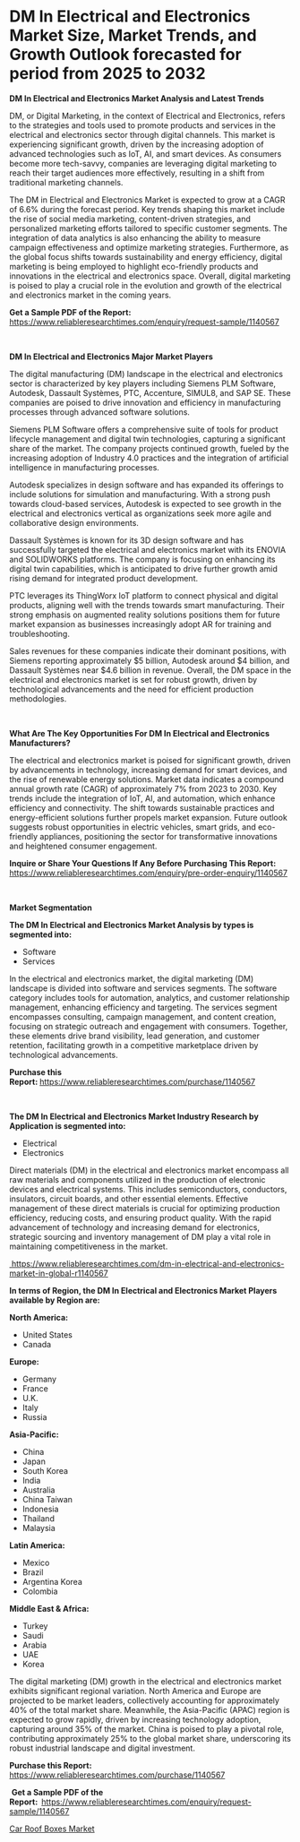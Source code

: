 <p><h1>DM In Electrical and Electronics Market Size, Market Trends, and Growth Outlook forecasted for period from 2025 to 2032</h1></p><p><strong>DM In Electrical and Electronics Market Analysis and Latest Trends</strong></p>
<p><p>DM, or Digital Marketing, in the context of Electrical and Electronics, refers to the strategies and tools used to promote products and services in the electrical and electronics sector through digital channels. This market is experiencing significant growth, driven by the increasing adoption of advanced technologies such as IoT, AI, and smart devices. As consumers become more tech-savvy, companies are leveraging digital marketing to reach their target audiences more effectively, resulting in a shift from traditional marketing channels.</p><p>The DM in Electrical and Electronics Market is expected to grow at a CAGR of 6.6% during the forecast period. Key trends shaping this market include the rise of social media marketing, content-driven strategies, and personalized marketing efforts tailored to specific customer segments. The integration of data analytics is also enhancing the ability to measure campaign effectiveness and optimize marketing strategies. Furthermore, as the global focus shifts towards sustainability and energy efficiency, digital marketing is being employed to highlight eco-friendly products and innovations in the electrical and electronics space. Overall, digital marketing is poised to play a crucial role in the evolution and growth of the electrical and electronics market in the coming years.</p></p>
<p><strong>Get a Sample PDF of the Report:&nbsp;</strong> <a href="https://www.reliableresearchtimes.com/enquiry/request-sample/1140567?utm_campaign=2984&utm_medium=2&utm_source=Github&utm_content=ia&utm_term=25032025&utm_id=dm-in-electrical-and-electronics">https://www.reliableresearchtimes.com/enquiry/request-sample/1140567</a></p>
<p>&nbsp;</p>
<p><strong>DM In Electrical and Electronics Major Market Players</strong></p>
<p><p>The digital manufacturing (DM) landscape in the electrical and electronics sector is characterized by key players including Siemens PLM Software, Autodesk, Dassault Systèmes, PTC, Accenture, SIMUL8, and SAP SE. These companies are poised to drive innovation and efficiency in manufacturing processes through advanced software solutions.</p><p>Siemens PLM Software offers a comprehensive suite of tools for product lifecycle management and digital twin technologies, capturing a significant share of the market. The company projects continued growth, fueled by the increasing adoption of Industry 4.0 practices and the integration of artificial intelligence in manufacturing processes.</p><p>Autodesk specializes in design software and has expanded its offerings to include solutions for simulation and manufacturing. With a strong push towards cloud-based services, Autodesk is expected to see growth in the electrical and electronics vertical as organizations seek more agile and collaborative design environments.</p><p>Dassault Systèmes is known for its 3D design software and has successfully targeted the electrical and electronics market with its ENOVIA and SOLIDWORKS platforms. The company is focusing on enhancing its digital twin capabilities, which is anticipated to drive further growth amid rising demand for integrated product development.</p><p>PTC leverages its ThingWorx IoT platform to connect physical and digital products, aligning well with the trends towards smart manufacturing. Their strong emphasis on augmented reality solutions positions them for future market expansion as businesses increasingly adopt AR for training and troubleshooting.</p><p>Sales revenues for these companies indicate their dominant positions, with Siemens reporting approximately $5 billion, Autodesk around $4 billion, and Dassault Systèmes near $4.6 billion in revenue. Overall, the DM space in the electrical and electronics market is set for robust growth, driven by technological advancements and the need for efficient production methodologies.</p></p>
<p>&nbsp;</p>
<p><strong>What Are The Key Opportunities For DM In Electrical and Electronics Manufacturers?</strong></p>
<p><p>The electrical and electronics market is poised for significant growth, driven by advancements in technology, increasing demand for smart devices, and the rise of renewable energy solutions. Market data indicates a compound annual growth rate (CAGR) of approximately 7% from 2023 to 2030. Key trends include the integration of IoT, AI, and automation, which enhance efficiency and connectivity. The shift towards sustainable practices and energy-efficient solutions further propels market expansion. Future outlook suggests robust opportunities in electric vehicles, smart grids, and eco-friendly appliances, positioning the sector for transformative innovations and heightened consumer engagement.</p></p>
<p><strong>Inquire or Share Your Questions If Any Before Purchasing This Report:</strong> <a href="https://www.reliableresearchtimes.com/enquiry/pre-order-enquiry/1140567?utm_campaign=2984&utm_medium=2&utm_source=Github&utm_content=ia&utm_term=25032025&utm_id=dm-in-electrical-and-electronics">https://www.reliableresearchtimes.com/enquiry/pre-order-enquiry/1140567</a></p>
<p>&nbsp;</p>
<p><strong>Market Segmentation</strong></p>
<p><strong>The DM In Electrical and Electronics Market Analysis by types is segmented into:</strong></p>
<p><ul><li>Software</li><li>Services</li></ul></p>
<p><p>In the electrical and electronics market, the digital marketing (DM) landscape is divided into software and services segments. The software category includes tools for automation, analytics, and customer relationship management, enhancing efficiency and targeting. The services segment encompasses consulting, campaign management, and content creation, focusing on strategic outreach and engagement with consumers. Together, these elements drive brand visibility, lead generation, and customer retention, facilitating growth in a competitive marketplace driven by technological advancements.</p></p>
<p><strong>Purchase this Report:&nbsp;</strong><a href="https://www.reliableresearchtimes.com/purchase/1140567?utm_campaign=2984&utm_medium=2&utm_source=Github&utm_content=ia&utm_term=25032025&utm_id=dm-in-electrical-and-electronics">https://www.reliableresearchtimes.com/purchase/1140567</a></p>
<p>&nbsp;</p>
<p><strong>The DM In Electrical and Electronics Market Industry Research by Application is segmented into:</strong></p>
<p><ul><li>Electrical</li><li>Electronics</li></ul></p>
<p><p>Direct materials (DM) in the electrical and electronics market encompass all raw materials and components utilized in the production of electronic devices and electrical systems. This includes semiconductors, conductors, insulators, circuit boards, and other essential elements. Effective management of these direct materials is crucial for optimizing production efficiency, reducing costs, and ensuring product quality. With the rapid advancement of technology and increasing demand for electronics, strategic sourcing and inventory management of DM play a vital role in maintaining competitiveness in the market.</p></p>
<p><a href="https://www.reliableresearchtimes.com/dm-in-electrical-and-electronics-market-in-global-r1140567?utm_campaign=2984&utm_medium=2&utm_source=Github&utm_content=ia&utm_term=25032025&utm_id=dm-in-electrical-and-electronics">&nbsp;https://www.reliableresearchtimes.com/dm-in-electrical-and-electronics-market-in-global-r1140567</a></p>
<p><strong>In terms of Region, the DM In Electrical and Electronics Market Players available by Region are:</strong></p>
<p>
    <p> <strong> North America: </strong>
        <ul>
            <li>United States</li>
            <li>Canada</li>
        </ul>
        </p> 
    <p> <strong> Europe: </strong>
        <ul>
            <li>Germany</li>
            <li>France</li>
            <li>U.K.</li>
            <li>Italy</li>
            <li>Russia</li>
        </ul>
        </p> 
    <p> <strong> Asia-Pacific: </strong>
        <ul>
            <li>China</li>
            <li>Japan</li>
            <li>South Korea</li>
            <li>India</li>
            <li>Australia</li>
            <li>China Taiwan</li>
            <li>Indonesia</li>
            <li>Thailand</li>
            <li>Malaysia</li>
        </ul>
        </p> 
    <p> <strong> Latin America: </strong>
        <ul>
            <li>Mexico</li>
            <li>Brazil</li>
            <li>Argentina Korea</li>
            <li>Colombia</li>
        </ul>
        </p> 
    <p> <strong> Middle East & Africa: </strong>
        <ul>
            <li>Turkey</li>
            <li>Saudi</li>
            <li>Arabia</li>
            <li>UAE</li>
            <li>Korea</li>
        </ul>
    </p>
    </p>
<p><p>The digital marketing (DM) growth in the electrical and electronics market exhibits significant regional variation. North America and Europe are projected to be market leaders, collectively accounting for approximately 40% of the total market share. Meanwhile, the Asia-Pacific (APAC) region is expected to grow rapidly, driven by increasing technology adoption, capturing around 35% of the market. China is poised to play a pivotal role, contributing approximately 25% to the global market share, underscoring its robust industrial landscape and digital investment.</p></p>
<p><strong>Purchase this Report: </strong><a href="https://www.reliableresearchtimes.com/purchase/1140567?utm_campaign=2984&utm_medium=2&utm_source=Github&utm_content=ia&utm_term=25032025&utm_id=dm-in-electrical-and-electronics">https://www.reliableresearchtimes.com/purchase/1140567</a></p>
<p>&nbsp;<strong>Get a Sample PDF of the Report:&nbsp;&nbsp;</strong><a href="https://www.reliableresearchtimes.com/enquiry/request-sample/1140567?utm_campaign=2984&utm_medium=2&utm_source=Github&utm_content=ia&utm_term=25032025&utm_id=dm-in-electrical-and-electronics">https://www.reliableresearchtimes.com/enquiry/request-sample/1140567</a></p>
<p><strong></strong></p>
<p><p><a href="https://github.com/salodipura00/Market-Research-Report-List-1/blob/main/car-roof-boxes-market.md?utm_campaign=2984&utm_medium=2&utm_source=Github&utm_content=ia&utm_term=25032025&utm_id=dm-in-electrical-and-electronics">Car Roof Boxes Market</a></p></p>